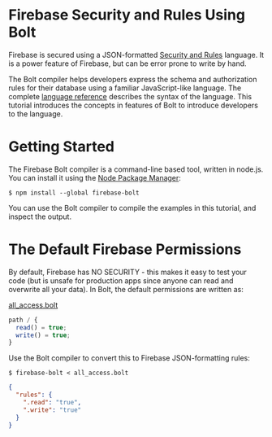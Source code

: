 # Firebase Security and Rules Using Bolt

Firebase is secured using a JSON-formatted [Security and Rules](https://www.firebase.com/docs/security/guide/understanding-security.html)
language.  It is a power feature of Firebase, but can be error prone to write by hand.

The Bolt compiler helps developers express the schema and authorization rules for their database
using a familiar JavaScript-like language.  The complete [language reference](language.md) describes
the syntax of the language.  This tutorial introduces the concepts in features of Bolt to introduce
developers to the language.

# Getting Started

The Firebase Bolt compiler is a command-line based tool, written in node.js.  You can install
it using the [Node Package Manager](https://docs.npmjs.com/cli/install):

    $ npm install --global firebase-bolt

You can use the Bolt compiler to compile the examples in this tutorial, and inspect the output.

# The Default Firebase Permissions

By default, Firebase has NO SECURITY - this makes it easy to test your code (but is unsafe for production apps
since anyone can read and overwrite all your data).  In Bolt, the default permissions are written as:

[all_access.bolt](../samples/all_access.bolt)
```javascript
path / {
  read() = true;
  write() = true;
}
```

Use the Bolt compiler to convert this to Firebase JSON-formatting rules:

    $ firebase-bolt < all_access.bolt

```JSON
{
  "rules": {
    ".read": "true",
    ".write": "true"
  }
}
```
